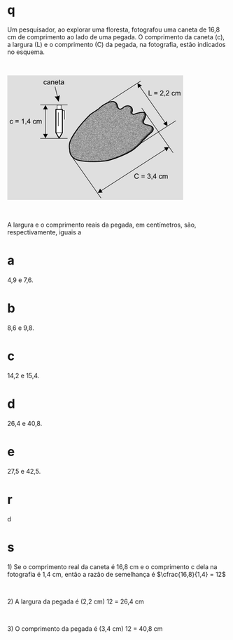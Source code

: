 # q
Um pesquisador, ao explorar uma floresta, fotografou uma caneta de 16,8 cm de comprimento ao lado de uma pegada. O comprimento da caneta (c), a largura (L) e o comprimento (C) da pegada, na fotografia, estão indicados no esquema.

 

![](cc6dd5c0-8461-630f-6657-0815c8e7895e.png)

 

A largura e o comprimento reais da pegada, em centímetros, são, respectivamente, iguais a

# a
4,9 e 7,6.

# b
8,6 e 9,8.

# c
14,2 e 15,4.

# d
26,4 e 40,8.

# e
27,5 e 42,5.

# r
d

# s
1\) Se o comprimento real da caneta é 16,8 cm e o comprimento c dela na fotografia é 1,4 cm, então a razão de semelhança é $\cfrac{16,8}{1,4} = 12$

 

2\) A largura da pegada é (2,2 cm) 12 = 26,4 cm

 

3\) O comprimento da pegada é (3,4 cm) 12 = 40,8 cm
